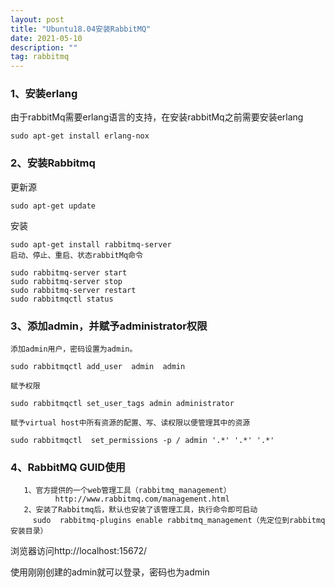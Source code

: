 ```yaml
---
layout: post
title: "Ubuntu18.04安装RabbitMQ"
date: 2021-05-10
description: ""
tag: rabbitmq
---
```



### 1、安装erlang

由于rabbitMq需要erlang语言的支持，在安装rabbitMq之前需要安装erlang

```
sudo apt-get install erlang-nox
```

### 2、安装Rabbitmq
更新源
```
sudo apt-get update
```

安装
```
sudo apt-get install rabbitmq-server
启动、停止、重启、状态rabbitMq命令

sudo rabbitmq-server start
sudo rabbitmq-server stop
sudo rabbitmq-server restart
sudo rabbitmqctl status
```

### 3、添加admin，并赋予administrator权限
```
添加admin用户，密码设置为admin。

sudo rabbitmqctl add_user  admin  admin

赋予权限

sudo rabbitmqctl set_user_tags admin administrator

赋予virtual host中所有资源的配置、写、读权限以便管理其中的资源

sudo rabbitmqctl  set_permissions -p / admin '.*' '.*' '.*'
```


### 4、RabbitMQ GUID使用
       1、官方提供的一个web管理工具（rabbitmq_management）
              http://www.rabbitmq.com/management.html
       2、安装了Rabbitmq后，默认也安装了该管理工具，执行命令即可启动
         sudo  rabbitmq-plugins enable rabbitmq_management（先定位到rabbitmq安装目录）


浏览器访问http://localhost:15672/

使用刚刚创建的admin就可以登录，密码也为admin

